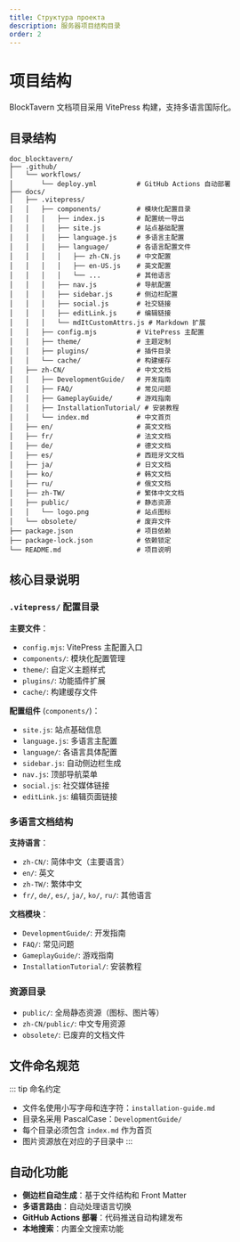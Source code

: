 ```yaml
---
title: Структура проекта
description: 服务器项目结构目录
order: 2
---
```



# 项目结构

BlockTavern 文档项目采用 VitePress 构建，支持多语言国际化。

## 目录结构

```
doc_blocktavern/
├── .github/
│   └── workflows/
│       └── deploy.yml          # GitHub Actions 自动部署
├── docs/
│   ├── .vitepress/
│   │   ├── components/         # 模块化配置目录
│   │   │   ├── index.js        # 配置统一导出
│   │   │   ├── site.js         # 站点基础配置
│   │   │   ├── language.js     # 多语言主配置
│   │   │   ├── language/       # 各语言配置文件
│   │   │   │   ├── zh-CN.js    # 中文配置
│   │   │   │   ├── en-US.js    # 英文配置
│   │   │   │   └── ...         # 其他语言
│   │   │   ├── nav.js          # 导航配置
│   │   │   ├── sidebar.js      # 侧边栏配置
│   │   │   ├── social.js       # 社交链接
│   │   │   ├── editLink.js     # 编辑链接
│   │   │   └── mdItCustomAttrs.js # Markdown 扩展
│   │   ├── config.mjs          # VitePress 主配置
│   │   ├── theme/              # 主题定制
│   │   ├── plugins/            # 插件目录
│   │   └── cache/              # 构建缓存
│   ├── zh-CN/                  # 中文文档
│   │   ├── DevelopmentGuide/   # 开发指南
│   │   ├── FAQ/                # 常见问题
│   │   ├── GameplayGuide/      # 游戏指南
│   │   ├── InstallationTutorial/ # 安装教程
│   │   └── index.md            # 中文首页
│   ├── en/                     # 英文文档
│   ├── fr/                     # 法文文档
│   ├── de/                     # 德文文档
│   ├── es/                     # 西班牙文文档
│   ├── ja/                     # 日文文档
│   ├── ko/                     # 韩文文档
│   ├── ru/                     # 俄文文档
│   ├── zh-TW/                  # 繁体中文文档
│   ├── public/                 # 静态资源
│   │   └── logo.png            # 站点图标
│   └── obsolete/               # 废弃文件
├── package.json                # 项目依赖
├── package-lock.json           # 依赖锁定
└── README.md                   # 项目说明
```

## 核心目录说明

### `.vitepress/` 配置目录

**主要文件**：
- `config.mjs`: VitePress 主配置入口
- `components/`: 模块化配置管理
- `theme/`: 自定义主题样式
- `plugins/`: 功能插件扩展
- `cache/`: 构建缓存文件

**配置组件** (`components/`)：
- `site.js`: 站点基础信息
- `language.js`: 多语言主配置
- `language/`: 各语言具体配置
- `sidebar.js`: 自动侧边栏生成
- `nav.js`: 顶部导航菜单
- `social.js`: 社交媒体链接
- `editLink.js`: 编辑页面链接

### 多语言文档结构

**支持语言**：
- `zh-CN/`: 简体中文（主要语言）
- `en/`: 英文
- `zh-TW/`: 繁体中文
- `fr/`, `de/`, `es/`, `ja/`, `ko/`, `ru/`: 其他语言

**文档模块**：
- `DevelopmentGuide/`: 开发指南
- `FAQ/`: 常见问题
- `GameplayGuide/`: 游戏指南
- `InstallationTutorial/`: 安装教程

### 资源目录

- `public/`: 全局静态资源（图标、图片等）
- `zh-CN/public/`: 中文专用资源
- `obsolete/`: 已废弃的文档文件

## 文件命名规范

::: tip 命名约定
- 文件名使用小写字母和连字符：`installation-guide.md`
- 目录名采用 PascalCase：`DevelopmentGuide/`
- 每个目录必须包含 `index.md` 作为首页
- 图片资源放在对应的子目录中
:::

## 自动化功能

- **侧边栏自动生成**：基于文件结构和 Front Matter
- **多语言路由**：自动处理语言切换
- **GitHub Actions 部署**：代码推送自动构建发布
- **本地搜索**：内置全文搜索功能

<Contributors />

<GitHistoryInformation />